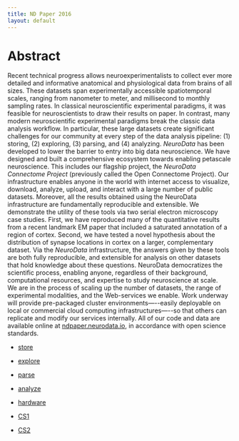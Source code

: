 ```yaml
---
title: ND Paper 2016
layout: default
---
```


# Abstract
Recent technical progress allows neuroexperimentalists to collect ever
more detailed and informative anatomical and physiological data from
brains of all sizes.  These datasets span experimentally accessible
spatiotemporal scales, ranging from nanometer to meter, and millisecond
to monthly sampling rates.  In classical neuroscientific experimental
paradigms, it was feasible for neuroscientists to draw their results on
paper. In contrast, many modern neuroscientific experimental paradigms
break the classic data analysis workflow.  In particular, these large
datasets create significant challenges for our community at every step
of the data analysis pipeline: (1) storing, (2) exploring, (3) parsing,
and (4)  analyzing. <i> NeuroData</i> has been developed to lower the
barrier to entry into big data neuroscience. We have designed and built
a comprehensive ecosystem towards enabling petascale neuroscience.  This
includes our flagship project,  the <i>NeuroData Connectome Project</i> 
(previously called the Open Connectome Project). Our
infrastructure enables anyone in the world with internet access to
visualize, download, analyze, upload, and interact with a large number
of public datasets.  Moreover, all the results obtained using the
NeuroData infrastructure are fundamentally reproducible and extensible.
We demonstrate the utility of these tools via two serial electron
microscopy case studies.  First, we have reproduced many of the
quantitative results from a recent landmark EM paper that included a
saturated annotation of a region of cortex. Second, we have tested a 
novel hypothesis about the distribution of synapse locations in cortex 
on a larger, complementary dataset. Via the <i>NeuroData</i> 
infrastructure, the answers given by these tools are both fully 
reproducible, and extensible for analysis on other datasets that hold 
knowledge about these questions. NeuroData democratizes the scientific 
process, enabling anyone, regardless of their background, computational 
resources, and expertise to study neuroscience at scale.  
We are in the process of scaling up the number of datasets, 
the range of experimental modalities, and the Web-services
we enable. Work underway will provide pre-packaged cluster
environments—--easily deployable on local or commercial cloud computing
infrastructures—--so that others can replicate and modify our services
internally. All of our code and data are available online at <a
href="http://ndpaper.neurodata.io">ndpaper.neurodata.io</a>, in
accordance with open science standards.


- [store](./store.html)

- [explore](./explore.html)

- [parse](./parse.html)

- [analyze](./analyze.html)

- [hardware](./hardware.html)

- [CS1](./case_study1.html)

- [CS2](./case_study2.html)
